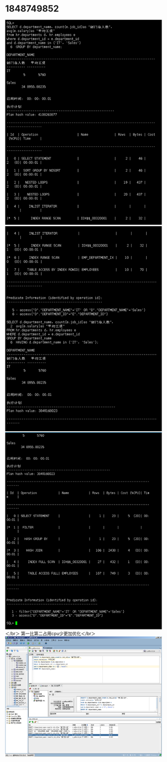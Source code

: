 # 1848749852
![df](asd/图片1.png)
![df](asd/图片2.png)
![df](asd/图片3.png)＜/br＞
第一比第二占用cpu少更加优化＜/br＞
![df](asd/图片4.png)
